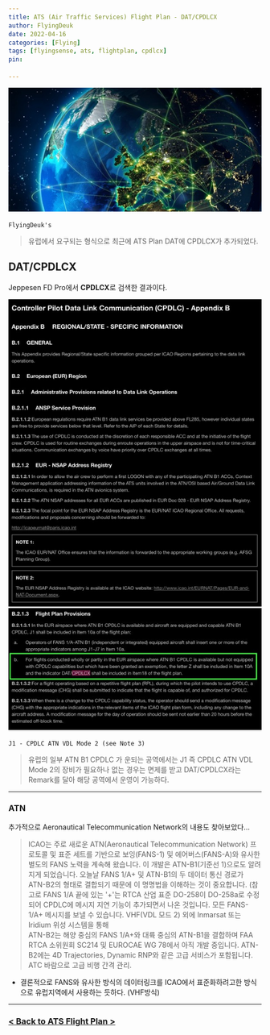 ```yaml
---
title: ATS (Air Traffic Services) Flight Plan - DAT/CPDLCX
author: FlyingDeuk
date: 2022-04-16
categories: [Flying]
tags: [flyingsense, ats, flightplan, cpdlcx]
pin:

---
```


![ats](/img/flying/sense/ats.jpg)

`FlyingDeuk's`
> 유럽에서 요구되는 형식으로 최근에 ATS Plan DAT에 CPDLCX가 추가되었다.

## DAT/CPDLCX
Jeppesen FD Pro에서 **CPDLCX**로 검색한 결과이다.

![cpdlcx](/img/flying/sense/cpdlcx1.jpg)
![cpdlcx](/img/flying/sense/cpdlcx2.jpg)

`J1 - CPDLC ATN VDL Mode 2 (see Note 3)`
> 유럽의 일부 ATN B1 CPDLC 가 운되는 공역에서는 J1 즉 CPDLC ATN VDL Mode 2의 장비가 필요하나 없는 경우는 면제를 받고 DAT/CPDLCX라는 Remark를 달아 해당 공역에서 운영이 가능하다.

-------

### ATN
추가적으로 Aeronautical Telecommunication Network의 내용도 찾아보았다...

>ICAO는 주로 새로운 ATN(Aeronautical Telecommunication Network) 프로토콜 및 표준 세트를 기반으로 보잉(FANS-1) 및 에어버스(FANS-A)와 유사한 별도의 FANS 노력을 계속해 왔습니다. 이 개발은 ATN-B1(기준선 1)으로도 알려지게 되었습니다. 오늘날 FANS 1/A+ 및 ATN-B1의 두 데이터 통신 경로가 ATN-B2의 형태로 결합되기 때문에 이 명명법을 이해하는 것이 중요합니다. (참고로 FANS 1/A 끝에 있는 '+'는 RTCA 산업 표준 DO-258이 DO-258a로 수정되어 CPDLC에 메시지 지연 기능이 추가되면서 나온 것입니다. 모든 FANS-1/A+ 메시지를 보낼 수 있습니다. VHF(VDL 모드 2) 외에 Inmarsat 또는 Iridium 위성 시스템을 통해 <br>
ATN-B2는 해양 중심의 FANS 1/A+와 대륙 중심의 ATN-B1을 결합하며 FAA RTCA 소위원회 SC214 및 EUROCAE WG 78에서 아직 개발 중입니다. ATN-B2에는 4D Trajectories, Dynamic RNP와 같은 고급 서비스가 포함됩니다. ATC 바람으로 고급 비행 간격 관리.
- 결론적으로 FANS와 유사한 방식의 데이터링크를 ICAO에서 표준화하려고한 방식으로 유럽지역에서 사용하는 듯하다. (VHF방식)

---------

### [< Back to ATS Flight Plan >](/posts/ats/)
